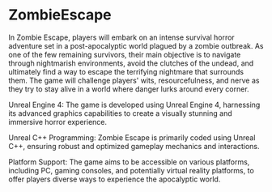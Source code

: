 # ZombieEscape
 
In Zombie Escape, players will embark on an intense survival horror adventure set in a post-apocalyptic world plagued by a zombie outbreak. As one of the few remaining survivors, their main objective is to navigate through nightmarish environments, avoid the clutches of the undead, and ultimately find a way to escape the terrifying nightmare that surrounds them. The game will challenge players' wits, resourcefulness, and nerve as they try to stay alive in a world where danger lurks around every corner.

Unreal Engine 4: The game is developed using Unreal Engine 4, harnessing its advanced graphics capabilities to create a visually stunning and immersive horror experience.

Unreal C++ Programming: Zombie Escape is primarily coded using Unreal C++, ensuring robust and optimized gameplay mechanics and interactions.

Platform Support: The game aims to be accessible on various platforms, including PC, gaming consoles, and potentially virtual reality platforms, to offer players diverse ways to experience the apocalyptic world.
